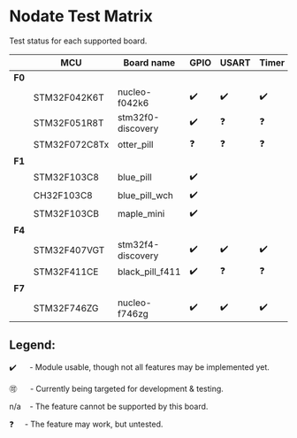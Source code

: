 # Nodate Test Matrix #

Test status for each supported board.

&nbsp; | MCU | Board name | GPIO | USART | Timer | Interrupts | I2C | SPI | I2S | Ethernet | ADC | DAC
----|--------|-----|---|---|---|---|---|---|---|---|---|---|
**F0** | &nbsp; | &nbsp; | &nbsp; | &nbsp; | &nbsp; | &nbsp; | &nbsp; | &nbsp; | &nbsp; | &nbsp; | &nbsp;
&nbsp; | STM32F042K6T  |nucleo-f042k6 | :heavy_check_mark: | :heavy_check_mark: | :heavy_check_mark: | :heavy_check_mark: | :heavy_check_mark: | &nbsp; | &nbsp; | n/a | :accept: | &nbsp;
&nbsp; | STM32F051R8T  | stm32f0-discovery | :heavy_check_mark: | :question: | :question: | :question: | :question: | | | n/a
&nbsp; | STM32F072C8Tx  | otter_pill| :question: | :question: | :question: | :question: | :question: | | | n/a
**F1** | &nbsp; | &nbsp; | &nbsp;
&nbsp; | STM32F103C8   | blue_pill | :heavy_check_mark: | | | | | | | n/a
&nbsp; | CH32F103C8   | blue_pill_wch | :heavy_check_mark: | | | | | | | n/a
&nbsp; | STM32F103CB  | maple_mini | :heavy_check_mark: | | | | | | | n/a
**F4** | &nbsp; | &nbsp; | &nbsp;
&nbsp; | STM32F407VGT  | stm32f4-discovery | :heavy_check_mark: | :heavy_check_mark: | :heavy_check_mark: | :heavy_check_mark: | | | | n/a
&nbsp; | STM32F411CE | black_pill_f411 | :heavy_check_mark: | :question: | :question: | :question: | | | | n/a
**F7** | &nbsp; | &nbsp; | &nbsp;
&nbsp; | STM32F746ZG  | nucleo-f746zg | :heavy_check_mark: | :heavy_check_mark: | :heavy_check_mark: | :heavy_check_mark: | | | | :accept:


## Legend: ##

:heavy_check_mark: &nbsp; &nbsp; &nbsp;- Module usable, though not all features may be implemented yet.

:accept: &nbsp; &nbsp; &nbsp;- Currently being targeted for development & testing.

n/a &nbsp; &nbsp;- The feature cannot be supported by this board.

:question: &nbsp; &nbsp; - The feature may work, but untested.